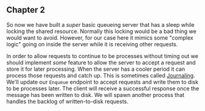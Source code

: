 ## Chapter 2

So now we have built a _super_ basic queueing server that has a sleep while locking the shared resource. Normally 
this locking would be a bad thing we would want to avoid. However, for our case here it mimics some "complex logic" 
going on inside the server while it is receiving other requests. 

In order to allow requests to continue to be processes without timing out we should implement _some_ feature to 
allow the server to accept a request and store it for later processing. When the server has a cooler period it can 
process those requests and catch up. This is sometimes called [Journaling](localhost:8080). We'll update our 
`Enqueue` endpoint to accept requests and write them to disk to be processes later. The client will receive a 
successful response once the message has been written to disk. We will spawn another process that handles the 
backlog of written-to-disk requests. 

